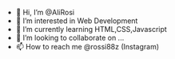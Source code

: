 - 👋 Hi, I’m @AliRosi
- 👀 I’m interested in Web Development
- 🌱 I’m currently learning HTML,CSS,Javascript
- 💞️ I’m looking to collaborate on ...
- 📫 How to reach me @rossi88z (Instagram)

<!--
**AliRosi/AliRosi** is a ✨ _special_ ✨ repository because its `README.md` (this file) appears on your GitHub profile.
-->
